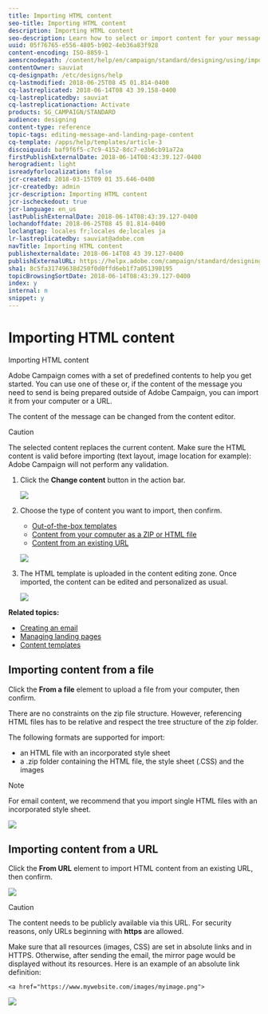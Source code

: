 ```yaml
---
title: Importing HTML content
seo-title: Importing HTML content
description: Importing HTML content
seo-description: Learn how to select or import content for your messages with Adobe Campaign.
uuid: 05f76765-e556-4805-b902-4eb36a83f928
content-encoding: ISO-8859-1
aemsrcnodepath: /content/help/en/campaign/standard/designing/using/importing-html-content
contentOwner: sauviat
cq-designpath: /etc/designs/help
cq-lastmodified: 2018-06-25T08 45 01.814-0400
cq-lastreplicated: 2018-06-14T08 43 39.158-0400
cq-lastreplicatedby: sauviat
cq-lastreplicationaction: Activate
products: SG_CAMPAIGN/STANDARD
audience: designing
content-type: reference
topic-tags: editing-message-and-landing-page-content
cq-template: /apps/help/templates/article-3
discoiquuid: baf9f6f5-c7c9-4152-8dc7-e3b6cb91a72a
firstPublishExternalDate: 2018-06-14T08:43:39.127-0400
herogradient: light
isreadyforlocalization: false
jcr-created: 2018-03-15T09 01 35.646-0400
jcr-createdby: admin
jcr-description: Importing HTML content
jcr-ischeckedout: true
jcr-language: en_us
lastPublishExternalDate: 2018-06-14T08:43:39.127-0400
lochandoffdate: 2018-06-25T08 45 01.814-0400
loclangtag: locales fr;locales de;locales ja
lr-lastreplicatedby: sauviat@adobe.com
navTitle: Importing HTML content
publishexternaldate: 2018-06-14T08 43 39.127-0400
publishExternalURL: https://helpx.adobe.com/campaign/standard/designing/using/importing-html-content.html
sha1: 8c5fa31749638d250f0d0ffd6eb1f7a051390195
topicBrowsingSortDate: 2018-06-14T08:43:39.127-0400
index: y
internal: n
snippet: y
---
```


# Importing HTML content

Importing HTML content

Adobe Campaign comes with a set of predefined contents to help you get started. You can use one of these or, if the content of the message you need to send is being prepared outside of Adobe Campaign, you can import it from your computer or a URL.

The content of the message can be changed from the content editor.

>[!CAUTION]
>
>The selected content replaces the current content. Make sure the HTML content is valid before importing (text layout, image location for example): Adobe Campaign will not perform any validation.

1. Click the **Change content** button in the action bar.

   ![](assets/delivery_content_edition.png)

1. Choose the type of content you want to import, then confirm.

    * [Out-of-the-box templates](../../start/using/about-templates.md#content-templates)
    * [Content from your computer as a ZIP or HTML file](../../designing/using/importing-html-content.md#importing-content-from-a-file)
    * [Content from an existing URL](../../designing/using/importing-html-content.md#importing-content-from-a-url)

   ![](assets/delivery_content_edition1.png)

1. The HTML template is uploaded in the content editing zone. Once imported, the content can be edited and personalized as usual.

   ![](assets/delivery_content_edition2.png)

**Related topics:**

* [Creating an email](../../channels/using/creating-an-email.md)
* [Managing landing pages](../../channels/using/about-landing-pages.md)
* [Content templates](../../start/using/about-templates.md#content-templates)

## Importing content from a file

Click the **From a file** element to upload a file from your computer, then confirm.

There are no constraints on the zip file structure. However, referencing HTML files has to be relative and respect the tree structure of the zip folder.

The following formats are supported for import:

* an HTML file with an incorporated style sheet
* a .zip folder containing the HTML file, the style sheet (.CSS) and the images

>[!NOTE]
>
>For email content, we recommend that you import single HTML files with an incorporated style sheet.

![](assets/delivery_content_edition1_fromFile.png) 

## Importing content from a URL

Click the **From URL** element to import HTML content from an existing URL, then confirm.

![](assets/delivery_content_edition1_fromURL.png)

>[!CAUTION]
>
>The content needs to be publicly available via this URL. For security reasons, only URLs beginning with **https** are allowed.

Make sure that all resources (images, CSS) are set in absolute links and in HTTPS. Otherwise, after sending the email, the mirror page would be displayed without its resources. Here is an example of an absolute link definition:

```
<a href="https://www.mywebsite.com/images/myimage.png">
```

![](assets/delivery_content_edition_importURL.png)

